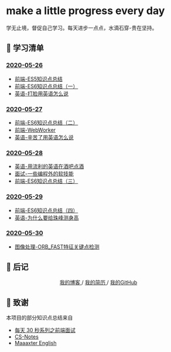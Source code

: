 # make a little progress every day
学无止境，督促自己学习。每天进步一点点，水滴石穿-贵在坚持。

## 🎨 学习清单
### [2020-05-26](./2020-05-26/README.md)
* [前端-ES5知识点总结](./2020-05-26/前端-ES5知识点总结.md)
* [前端-ES6知识点总结（一）](./2020-05-26/前端-ES6知识点总结（一）.md)
* [英语-打脸用英语怎么说](./2020-05-26/英语-打脸用英语怎么说.md)
### [2020-05-27](./2020-05-27/README.md)
* [前端-ES6知识点总结（二）](./2020-05-27/前端-ES6知识点总结（二）.md)
* [前端-WebWorker](./2020-05-27/前端-WebWorker.md)
* [英语-辛苦了用英语怎么说](./2020-05-27/英语-辛苦了英语怎么说.md)
### [2020-05-28](./2020-05-28/README.md)
* [英语-用流利的英语在酒吧点酒](./2020-05-28/英语-用流利的英语在酒吧点酒.md)
* [面试-一些编程外的软技能](./2020-05-28/面试-一些编程外的软技能.md)
* [前端-ES6知识点总结（三）](./2020-05-28/前端-ES6知识点总结（三）.md)
### [2020-05-29](./2020-05-29/README.md)
* [前端-ES6知识点总结（四）](./2020-05-29/前端-ES6知识点总结（四）.md)
* [英语-为什么要给珠峰测身高](./2020-05-29/英语-为什么要给珠峰测身高.md)
### [2020-05-30](./2020-05-30/README.md)
* [图像处理-ORB_FAST特征关键点检测](./2020-05-30/图像处理-ORB_FAST特征关键点检测.md)


## 📝 后记

<div align="center">
	<a href="http://www.yaindream.com/"> 我的博客 </a> / <a href="./resume.md"> 我的简历 </a> / <a href="https://github.com/ylsislove"> 我的GitHub </a>
</div>


## 🙏 致谢
本项目的部分知识点总结来自
* [每天 30 秒系列之前端面试](https://hacpai.com/article/1544793046274)
* [CS-Notes](https://github.com/CyC2018/CS-Notes)
* [Maaaxter English](https://www.youtube.com/channel/UCO8GewbsHFFmJn4kLLq1WXQ)